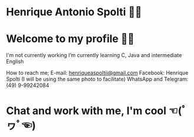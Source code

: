 <!--
### Hi there 👋

<!--
**HenriqueSpolti/HenriqueSpolti** is a ✨ _special_ ✨ repository because its `README.md` (this file) appears on your GitHub profile.

Here are some ideas to get you started:

- 🔭 I’m currently working on ...
- 🌱 I’m currently learning ...
- 👯 I’m looking to collaborate on ...
- 🤔 I’m looking for help with ...
- 💬 Ask me about ...
- 📫 How to reach me: ...
- 😄 Pronouns: ...
- ⚡ Fun fact: ...
-->


# Henrique Antonio Spolti 👨‍💻

# Welcome to my profile 🙋‍♂️

I'm not currently working
I’m currently learning C, Java and intermediate English

How to reach me;
E-mail: henriqueaspoltii@gmail.com
Facebook: Henrique Spolti (I will be using the same photo to facilitate)
WhatsApp and Telegram: (49) 9-99242084

# Chat and work with me, I'm cool ☜(ﾟヮﾟ☜)
